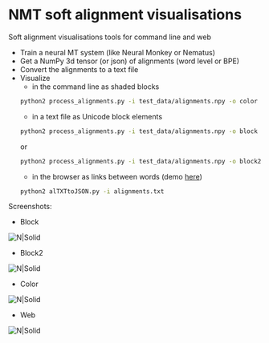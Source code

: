 # NMT soft alignment visualisations
Soft alignment visualisations tools for command line and web
  - Train a neural MT system (like Neural Monkey or Nematus)
  - Get a NumPy 3d tensor (or json) of alignments (word level or BPE)
  - Convert the alignments to a text file
  - Visualize
    - in the command line as shaded blocks
    ```sh
    python2 process_alignments.py -i test_data/alignments.npy -o color -s test_data/test.src.en.bpe -t test.out.lv.bpe
    ```
	- in a text file as Unicode block elements
    ```sh
    python2 process_alignments.py -i test_data/alignments.npy -o block -s test_data/test.src.en.bpe -t test.out.lv.bpe
    ```
	or
    ```sh
    python2 process_alignments.py -i test_data/alignments.npy -o block2 -s test_data/test.src.en.bpe -t test.out.lv.bpe
    ```
	- in the browser as links between words (demo [here](http://lielakeda.lv/other/NLP/alignments/?s=19))
    ```sh
    python2 alTXTtoJSON.py -i alignments.txt
    ```

Screenshots:
  - Block
  
![N|Solid](https://github.com/M4t1ss/sAliViz/blob/master/screenshots/blockAlignments.PNG?raw=true)
  - Block2
  
![N|Solid](https://github.com/M4t1ss/sAliViz/blob/master/screenshots/block2.png?raw=true)
  - Color
  
![N|Solid](https://github.com/M4t1ss/sAliViz/blob/master/screenshots/colorAlignments.PNG?raw=true)
  - Web
  
![N|Solid](https://github.com/M4t1ss/sAliViz/blob/master/screenshots/webAlignments.PNG?raw=true)
